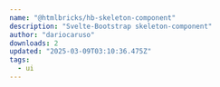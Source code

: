 ```yaml
---
name: "@htmlbricks/hb-skeleton-component"
description: "Svelte-Bootstrap skeleton-component"
author: "dariocaruso"
downloads: 2
updated: "2025-03-09T03:10:36.475Z"
tags: 
  - ui
---
```

